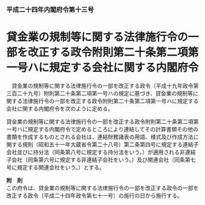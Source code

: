 ### 平成二十四年内閣府令第十三号  
# 貸金業の規制等に関する法律施行令の一部を改正する政令附則第二十条第二項第一号ハに規定する会社に関する内閣府令  
　貸金業の規制等に関する法律施行令の一部を改正する政令（平成十九年政令第三百二十九号）附則第二十条第二項第一号ハの規定に基づき、貸金業の規制等に関する法律施行令の一部を改正する政令附則第二十条第二項第一号ハに規定する会社に関する内閣府令を次のように定める。  
  
貸金業の規制等に関する法律施行令の一部を改正する政令附則第二十条第二項第一号ハに規定する内閣府令で定めるところにより連結してその計算書類その他の書類を作成するものとされる会社は、連結財務諸表の用語、様式及び作成方法に関する規則（昭和五十一年大蔵省令第二十八号）第二条第四号に規定する連結子会社並びに持分法（同条第八号に規定する持分法をいう。）が適用される非連結子会社（同条第六号に規定する非連結子会社をいう。）及び関連会社（同条第七号に規定する関連会社をいう。）とする。  
  
**附　則**  
この府令は、貸金業の規制等に関する法律施行令の一部を改正する政令の一部を改正する政令（平成二十四年政令第七十一号）の施行の日から施行する。  
  
